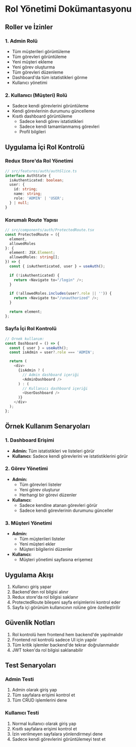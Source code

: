 # Rol Yönetimi Dokümantasyonu

## Roller ve İzinler

### 1. Admin Rolü
- Tüm müşterileri görüntüleme
- Tüm görevleri görüntüleme
- Yeni müşteri ekleme
- Yeni görev oluşturma
- Tüm görevleri düzenleme
- Dashboard'da tüm istatistikleri görme
- Kullanıcı yönetimi

### 2. Kullanıcı (Müşteri) Rolü
- Sadece kendi görevlerini görüntüleme
- Kendi görevlerinin durumunu güncelleme
- Kısıtlı dashboard görüntüleme
  - Sadece kendi görev istatistikleri
  - Sadece kendi tamamlanmamış görevleri
  - Profil bilgileri

## Uygulama İçi Rol Kontrolü

### Redux Store'da Rol Yönetimi
```typescript
// src/features/auth/authSlice.ts
interface AuthState {
  isAuthenticated: boolean;
  user: {
    id: string;
    name: string;
    role: 'ADMIN' | 'USER';
  } | null;
}
```

### Korumalı Route Yapısı
```typescript
// src/components/auth/ProtectedRoute.tsx
const ProtectedRoute = ({ 
  element, 
  allowedRoles 
}: {
  element: JSX.Element;
  allowedRoles: string[];
}) => {
  const { isAuthenticated, user } = useAuth();
  
  if (!isAuthenticated) {
    return <Navigate to="/login" />;
  }
  
  if (!allowedRoles.includes(user?.role || '')) {
    return <Navigate to="/unauthorized" />;
  }
  
  return element;
};
```

### Sayfa İçi Rol Kontrolü
```typescript
// Örnek kullanım:
const Dashboard = () => {
  const { user } = useAuth();
  const isAdmin = user?.role === 'ADMIN';

  return (
    <div>
      {isAdmin ? (
        // Admin dashboard içeriği
        <AdminDashboard />
      ) : (
        // Kullanıcı dashboard içeriği
        <UserDashboard />
      )}
    </div>
  );
};
```

## Örnek Kullanım Senaryoları

### 1. Dashboard Erişimi
- **Admin:** Tüm istatistikleri ve listeleri görür
- **Kullanıcı:** Sadece kendi görevlerini ve istatistiklerini görür

### 2. Görev Yönetimi
- **Admin:** 
  - Tüm görevleri listeler
  - Yeni görev oluşturur
  - Herhangi bir görevi düzenler
- **Kullanıcı:**
  - Sadece kendine atanan görevleri görür
  - Sadece kendi görevlerinin durumunu günceller

### 3. Müşteri Yönetimi
- **Admin:**
  - Tüm müşterileri listeler
  - Yeni müşteri ekler
  - Müşteri bilgilerini düzenler
- **Kullanıcı:**
  - Müşteri yönetimi sayfasına erişemez

## Uygulama Akışı

1. Kullanıcı giriş yapar
2. Backend'den rol bilgisi alınır
3. Redux store'da rol bilgisi saklanır
4. ProtectedRoute bileşeni sayfa erişimlerini kontrol eder
5. Sayfa içi görünüm kullanıcının rolüne göre özelleştirilir

## Güvenlik Notları

1. Rol kontrolü hem frontend hem backend'de yapılmalıdır
2. Frontend rol kontrolü sadece UI için yapılır
3. Tüm kritik işlemler backend'de tekrar doğrulanmalıdır
4. JWT token'da rol bilgisi saklanabilir

## Test Senaryoları

### Admin Testi
1. Admin olarak giriş yap
2. Tüm sayfalara erişimi kontrol et
3. Tüm CRUD işlemlerini dene

### Kullanıcı Testi
1. Normal kullanıcı olarak giriş yap
2. Kısıtlı sayfalara erişimi kontrol et
3. İzin verilmeyen sayfalara yönlendirmeyi dene
4. Sadece kendi görevlerini görüntülemeyi test et